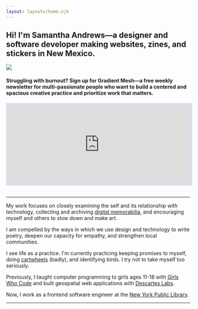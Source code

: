 ```yaml
---
layout: layouts/home.njk
---
```


<section class="home__hero">
  <div class="intro">
    <h1>Hi! I'm Samantha Andrews—a <span class="gradient__text">designer</span> and <span class="gradient__text">software</span> <span class="gradient__text">developer</span> making websites, zines, and stickers in New Mexico.</h1>
    <img src="https://res.cloudinary.com/djrxspb6p/image/upload/v1630433697/headshot_pjvu4t.png" class="me"/>
  </div>
</section>

<h4>Struggling with burnout? Sign up for <span class="gradient__text">Gradient Mesh</span>—a free weekly newsletter for multi-passionate people who want to build a centered and spacious creative practice and prioritize work that matters.</h4>
<iframe
  scrolling="no"
  style="width:100%!important;height:220px;border:3px #e2dafe solid !important"
  src="https://buttondown.email/samantha-andrews?as_embed=true"
>
</iframe>
<br />
<br />

---

My work focuses on closely examining the self and its relationship with technology, collecting and archiving [digital memorabilia]("https://www.are.na/samantha-andrews/screenshots-rom_k7kfyby"), and encouraging myself and others to slow down and make art.

I am compelled by the ways in which we use design and technology to write poetry, deepen our capacity for empathy, and strengthen local communities.

I see life as a practice. I'm currently practicing keeping promises to myself, doing [cartwheels](https://www.instagram.com/reel/CKH1fgZFED2/) (badly), and identifying birds. I try not to take myself too seriously.

Previously, I taught computer programming to girls ages 11-18 with [Girls Who Code](https://girlswhocode.com/) and built geospatial web applications with [Descartes Labs](https://www.descarteslabs.com/).

Now, I work as a frontend software engineer at the [New York Public Library](https://www.nypl.org/).

---
